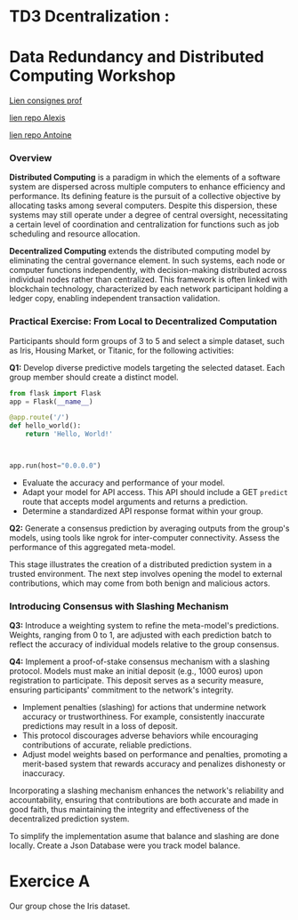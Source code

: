 # TD3 Dcentralization : 
# Data Redundancy and Distributed Computing Workshop

[Lien consignes prof](https://github.com/maxencerb/ds-workshop-3/tree/main)

[lien repo Alexis](https://github.com/Alvar93/TD3_Decentralization)

[lien repo Antoine](https://github.com/Artiens/Workshop3)


### Overview

**Distributed Computing** is a paradigm in which the elements of a software system are dispersed across multiple computers to enhance efficiency and performance. Its defining feature is the pursuit of a collective objective by allocating tasks among several computers. Despite this dispersion, these systems may still operate under a degree of central oversight, necessitating a certain level of coordination and centralization for functions such as job scheduling and resource allocation.

**Decentralized Computing** extends the distributed computing model by eliminating the central governance element. In such systems, each node or computer functions independently, with decision-making distributed across individual nodes rather than centralized. This framework is often linked with blockchain technology, characterized by each network participant holding a ledger copy, enabling independent transaction validation.

### Practical Exercise: From Local to Decentralized Computation

Participants should form groups of 3 to 5 and select a simple dataset, such as Iris, Housing Market, or Titanic, for the following activities:

**Q1:** Develop diverse predictive models targeting the selected dataset. Each group member should create a distinct model.


```python  
from flask import Flask
app = Flask(__name__)

@app.route('/')
def hello_world():
    return 'Hello, World!'



app.run(host="0.0.0.0")
```

- Evaluate the accuracy and performance of your model.
- Adapt your model for API access. This API should include a GET `predict` route that accepts model arguments and returns a prediction.
- Determine a standardized API response format within your group.

**Q2:** Generate a consensus prediction by averaging outputs from the group's models, using tools like ngrok for inter-computer connectivity. Assess the performance of this aggregated meta-model.

This stage illustrates the creation of a distributed prediction system in a trusted environment. The next step involves opening the model to external contributions, which may come from both benign and malicious actors.

### Introducing Consensus with Slashing Mechanism

**Q3:** Introduce a weighting system to refine the meta-model's predictions. Weights, ranging from 0 to 1, are adjusted with each prediction batch to reflect the accuracy of individual models relative to the group consensus.

**Q4:** Implement a proof-of-stake consensus mechanism with a slashing protocol. Models must make an initial deposit (e.g., 1000 euros) upon registration to participate. This deposit serves as a security measure, ensuring participants' commitment to the network's integrity.

- Implement penalties (slashing) for actions that undermine network accuracy or trustworthiness. For example, consistently inaccurate predictions may result in a loss of deposit.
- This protocol discourages adverse behaviors while encouraging contributions of accurate, reliable predictions.
- Adjust model weights based on performance and penalties, promoting a merit-based system that rewards accuracy and penalizes dishonesty or inaccuracy.

Incorporating a slashing mechanism enhances the network's reliability and accountability, ensuring that contributions are both accurate and made in good faith, thus maintaining the integrity and effectiveness of the decentralized prediction system.

To simplify the implementation asume that balance and slashing are done locally.
Create a Json Database were you track model balance.

# Exercice A
Our group chose the Iris dataset.
